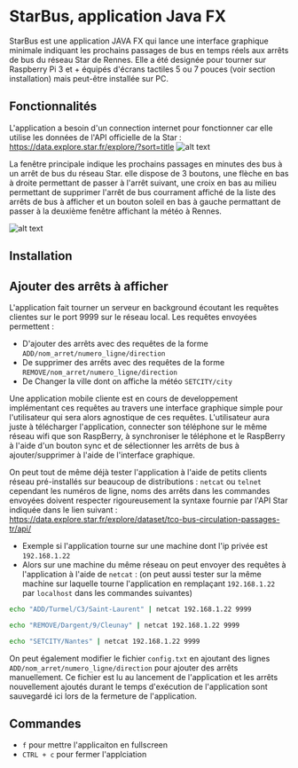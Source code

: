 # StarBus, application Java FX

StarBus est une application JAVA FX qui lance une interface graphique minimale indiquant les prochains passages de bus en temps réels aux arrêts de bus du réseau Star de Rennes.
Elle a été designée pour tourner sur Raspberry Pi 3 et + équipés d'écrans tactiles 5 ou 7 pouces (voir section installation) mais peut-être installée sur PC.

## Fonctionnalités

L'application a besoin d'un connection internet pour fonctionner car elle utilise les données de l'API officielle de la Star : https://data.explore.star.fr/explore/?sort=title
![alt text](https://github.com/[username]/[reponame]/blob/[branch]/image.jpg?raw=true)

La fenêtre principale indique les prochains passages en minutes des bus à un arrêt de bus du réseau Star. elle dispose de 3 boutons, une flèche en bas à droite permettant de passer à l'arrêt suivant,
une croix en bas au milieu permettant de supprimer l'arrêt de bus courrament affiché de la liste des arrêts de bus à afficher et un bouton soleil en bas à gauche permattant de passer à la deuxième fenêtre affichant la météo à Rennes.

![alt text](https://github.com/[username]/[reponame]/blob/[branch]/image.jpg?raw=true)



## Installation


## Ajouter des arrêts à afficher

L'application fait tourner un serveur en background écoutant les requêtes clientes sur le port 9999 sur le réseau local.
Les requêtes envoyées permettent :
* D'ajouter des arrêts avec des requêtes de la forme `ADD/nom_arret/numero_ligne/direction`
* De supprimer des arrêts avec des requêtes de la forme  `REMOVE/nom_arret/numero_ligne/direction`
* De Changer la ville dont on affiche la météo `SETCITY/city`

Une application mobile cliente est en cours de developpement implémentant ces requêtes au travers une interface graphique simple pour l'utilisateur qui sera alors agnostique de ces requêtes. L'utilisateur aura juste à télécharger l'application, connecter son téléphone sur le même réseau wifi que son RaspBerry, à synchroniser le téléphone et le RaspBerry à l'aide d'un bouton sync et de sélectionner les arrêts de bus à ajouter/supprimer à l'aide de l'interface graphique.

On peut tout de même déjà tester l'application à l'aide de petits clients réseau pré-installés sur beaucoup de distributions : `netcat` ou `telnet` cependant les numéros de ligne, noms des arrêts dans les commandes envoyées doivent respecter rigoureusement la syntaxe fournie par l'API Star indiquée dans le lien suivant : https://data.explore.star.fr/explore/dataset/tco-bus-circulation-passages-tr/api/

* Exemple si l'application tourne sur une machine dont l'ip privée est `192.168.1.22`
* Alors sur une machine du même réseau on peut envoyer des requêtes à l'application à l'aide de `netcat` : (on peut aussi tester sur la même machine sur laquelle tourne l'application en remplaçant `192.168.1.22` par `localhost` dans les commandes suivantes)

```bash
echo "ADD/Turmel/C3/Saint-Laurent" | netcat 192.168.1.22 9999
```

```bash
echo "REMOVE/Dargent/9/Cleunay" | netcat 192.168.1.22 9999
``` 

```bash
echo "SETCITY/Nantes" | netcat 192.168.1.22 9999
``` 

On peut également modifier le fichier `config.txt` en ajoutant des lignes `ADD/nom_arret/numero_ligne/direction` pour ajouter des arrêts manuellement. Ce fichier est lu au lancement de l'application et les arrêts nouvellement ajoutés durant le temps d'exécution de l'application sont sauvegardé ici lors de la fermeture de l'application. 


## Commandes

* `f` pour mettre l'applicaiton en fullscreen
* `CTRL + c` pour fermer l'applciation 




